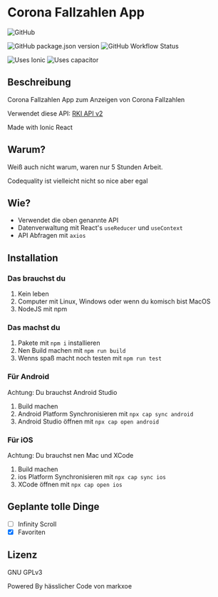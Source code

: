 # Corona Fallzahlen App

![GitHub](https://img.shields.io/github/license/markxoe/corona-fallzahlen-app?style=flat-square)

![GitHub package.json version](https://img.shields.io/github/package-json/v/markxoe/corona-fallzahlen-app?style=flat-square)
![GitHub Workflow Status](https://img.shields.io/github/workflow/status/markxoe/corona-fallzahlen-app/Test,%20build%20and%20deploy?style=flat-square)

![Uses Ionic](https://img.shields.io/badge/-uses%20ionic-000?logo=ionic&style=flat-square)
![Uses capacitor](https://img.shields.io/badge/-uses%20capacitor-000?logo=capacitor&style=flat-square)

## Beschreibung

Corona Fallzahlen App zum Anzeigen von Corona Fallzahlen

Verwendet diese API: [RKI API v2](https://github.com/marlon360/rki-covid-api)

Made with Ionic React

## Warum?

Weiß auch nicht warum, waren nur 5 Stunden Arbeit.

Codequality ist vielleicht nicht so nice aber egal

## Wie?

- Verwendet die oben genannte API
- Datenverwaltung mit React's `useReducer` und `useContext`
- API Abfragen mit `axios`

## Installation

### Das brauchst du

1. Kein leben
2. Computer mit Linux, Windows oder wenn du komisch bist MacOS
3. NodeJS mit npm

### Das machst du

1. Pakete mit `npm i` installieren
2. Nen Build machen mit `npm run build`
3. Wenns spaß macht noch testen mit `npm run test`

### Für Android

Achtung: Du brauchst Android Studio

1. Build machen
2. Android Platform Synchronisieren mit `npx cap sync android`
3. Android Studio öffnen mit `npx cap open android`

### Für iOS

Achtung: Du brauchst nen Mac und XCode

1. Build machen
2. ios Platform Synchronisieren mit `npx cap sync ios`
3. XCode öffnen mit `npx cap open ios`

## Geplante tolle Dinge

- [ ] Infinity Scroll
- [x] Favoriten

## Lizenz

GNU GPLv3

Powered By hässlicher Code von markxoe
